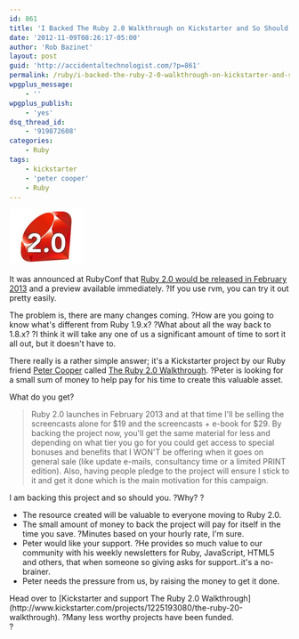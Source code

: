 ```yaml
---
id: 861
title: 'I Backed The Ruby 2.0 Walkthrough on Kickstarter and So Should You'
date: '2012-11-09T08:26:17-05:00'
author: 'Rob Bazinet'
layout: post
guid: 'http://accidentaltechnologist.com/?p=861'
permalink: /ruby/i-backed-the-ruby-2-0-walkthrough-on-kickstarter-and-so-should-you/
wpgplus_message:
    - ''
wpgplus_publish:
    - 'yes'
dsq_thread_id:
    - '919872608'
categories:
    - Ruby
tags:
    - kickstarter
    - 'peter cooper'
    - Ruby
---
```


![Ruby20](/assets/img/2012/11/ruby20.jpg "ruby20.jpg")

It was announced at RubyConf that [Ruby 2.0 would be released in February 2013](http://www.infoq.com/news/2012/11/ruby-20-preview1) and a preview available immediately. ?If you use rvm, you can try it out pretty easily.

The problem is, there are many changes coming. ?How are you going to know what's different from Ruby 1.9.x? ?What about all the way back to 1.8.x? ?I think it will take any one of us a significant amount of time to sort it all out, but it doesn't have to.

There really is a rather simple answer; it's a Kickstarter project by our Ruby friend [Peter Cooper](http://peterc.org) called [The Ruby 2.0 Walkthrough](http://www.kickstarter.com/projects/1225193080/the-ruby-20-walkthrough). ?Peter is looking for a small sum of money to help pay for his time to create this valuable asset.

What do you get?

> Ruby 2.0 launches in February 2013 and at that time I'll be selling the screencasts alone for $19 and the screencasts + e-book for $29. By backing the project now, you'll get the same material for less and depending on what tier you go for you could get access to special bonuses and benefits that I WON'T be offering when it goes on general sale (like update e-mails, consultancy time or a limited PRINT edition). Also, having people pledge to the project will ensure I stick to it and get it done which is the main motivation for this campaign.

I am backing this project and so should you. ?Why? ?

- The resource created will be valuable to everyone moving to Ruby 2.0.
- The small amount of money to back the project will pay for itself in the time you save. ?Minutes based on your hourly rate, I'm sure.
- Peter would like your support. ?He provides so much value to our community with his weekly newsletters for Ruby, JavaScript, HTML5 and others, that when someone so giving asks for support..it's a no-brainer.
- Peter needs the pressure from us, by raising the money to get it done.

<div>Head over to [Kickstarter and support The Ruby 2.0 Walkthrough](http://www.kickstarter.com/projects/1225193080/the-ruby-20-walkthrough). ?Many less worthy projects have been funded.</div>?